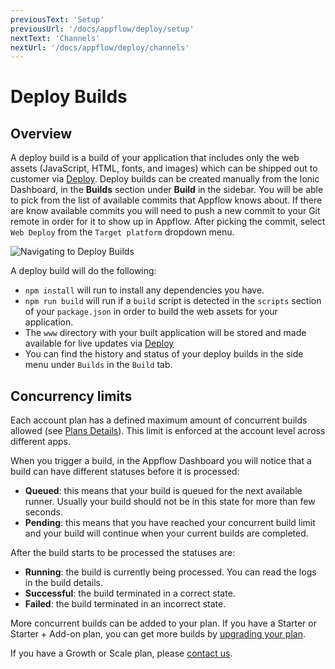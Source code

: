 ```yaml
---
previousText: 'Setup'
previousUrl: '/docs/appflow/deploy/setup'
nextText: 'Channels'
nextUrl: '/docs/appflow/deploy/channels'
---
```


# Deploy Builds

## Overview

A deploy build is a build of your application that includes only the web assets (JavaScript, HTML, fonts, and images)
which can be shipped out to customer via [Deploy](/docs/appflow/deploy/intro).
Deploy builds can be created manually from the Ionic Dashboard, in the **Builds**
section under **Build** in the sidebar. You will be able to pick from the list of available commits that Appflow
knows about. If there are know available commits you will need to push a new commit to your Git remote in order for
it to show up in Appflow.
After picking the commit, select `Web Deploy` from the `Target platform` dropdown menu.

![Navigating to Deploy Builds](/docs/assets/img/appflow/deploy-builds-create-location.png)

A deploy build will do the following:

* `npm install` will run to install any dependencies you have.
* `npm run build` will run if a `build` script is detected in the `scripts` section of your `package.json` in order to build the web assets for your application.
* The `www` directory with your built application will be stored and made available for live updates via [Deploy](/docs/appflow/deploy/intro)
* You can find the history and status of your deploy builds in the side menu under `Builds` in the `Build` tab.

## Concurrency limits

Each account plan has a defined maximum amount of concurrent builds allowed (see [Plans Details](/pricing)).
This limit is enforced at the account level across different apps.

When you trigger a build, in the Appflow Dashboard you will notice that a build can have different statuses before it is processed:

* **Queued**: this means that your build is queued for the next available runner. Usually your build should not be in this state for more than few seconds.
* **Pending**: this means that you have reached your concurrent build limit and your build will continue when your current builds are completed.

After the build starts to be processed the statuses are:

* **Running**: the build is currently being processed. You can read the logs in the build details.
* **Successful**: the build terminated in a correct state.
* **Failed**: the build terminated in an incorrect state.

More concurrent builds can be added to your plan.
If you have a Starter or Starter + Add-on plan, you can get more builds by [upgrading your plan](https://dashboard.ionicframework.com/settings/billing).

If you have a Growth or Scale plan, please [contact us](https://ionic.zendesk.com/hc/en-us/requests/new).
